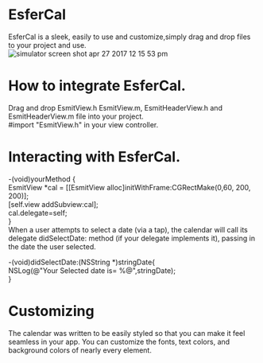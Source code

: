 # EsferCal  
EsferCal is a sleek, easily to use and customize,simply drag and drop files to your project and use.  
![simulator screen shot apr 27 2017 12 15 53 pm](https://cloud.githubusercontent.com/assets/4947148/25478440/adac98ae-2b5e-11e7-9d18-d0410c6bd7fa.png)

# How to integrate EsferCal.  
Drag and drop EsmitView.h EsmitView.m, EsmitHeaderView.h and EsmitHeaderView.m file into your project.  
#import "EsmitView.h" in your view controller.  
# Interacting with EsferCal.  

-(void)yourMethod {  
  EsmitView *cal = [[EsmitView alloc]initWithFrame:CGRectMake(0,60, 200, 200)];  
    [self.view addSubview:cal];  
    cal.delegate=self;  
}  
When a user attempts to select a date (via a tap), the calendar will call its delegate didSelectDate: method (if your delegate implements it), passing in the date the user selected.   

-(void)didSelectDate:(NSString *)stringDate{  
    NSLog(@"Your Selected date is= %@",stringDate);  
} 

# Customizing
The calendar was written to be easily styled so that you can make it feel seamless in your app. You can customize the fonts, text colors, and background colors of nearly every element.

